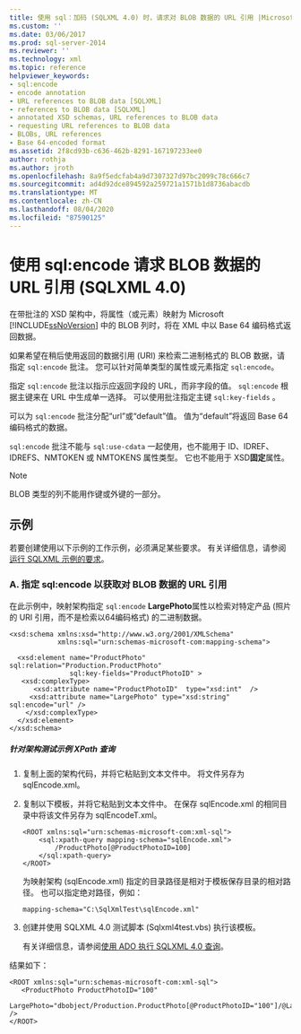 ```yaml
---
title: 使用 sql：加码 (SQLXML 4.0) 时，请求对 BLOB 数据的 URL 引用 |Microsoft Docs
ms.custom: ''
ms.date: 03/06/2017
ms.prod: sql-server-2014
ms.reviewer: ''
ms.technology: xml
ms.topic: reference
helpviewer_keywords:
- sql:encode
- encode annotation
- URL references to BLOB data [SQLXML]
- references to BLOB data [SQLXML]
- annotated XSD schemas, URL references to BLOB data
- requesting URL references to BLOB data
- BLOBs, URL references
- Base 64-encoded format
ms.assetid: 2f8cd93b-c636-462b-8291-167197233ee0
author: rothja
ms.author: jroth
ms.openlocfilehash: 8a9f5edcfab4a9d7307327d97bc2099c78c666c7
ms.sourcegitcommit: ad4d92dce894592a259721a1571b1d8736abacdb
ms.translationtype: MT
ms.contentlocale: zh-CN
ms.lasthandoff: 08/04/2020
ms.locfileid: "87590125"
---
```

# <a name="requesting-url-references-to-blob-data-using-sqlencode-sqlxml-40"></a>使用 sql:encode 请求 BLOB 数据的 URL 引用 (SQLXML 4.0)
  在带批注的 XSD 架构中，将属性（或元素）映射为 Microsoft [!INCLUDE[ssNoVersion](../../includes/ssnoversion-md.md)] 中的 BLOB 列时，将在 XML 中以 Base 64 编码格式返回数据。  
  
 如果希望在稍后使用返回的数据引用 (URI) 来检索二进制格式的 BLOB 数据，请指定 `sql:encode` 批注。 您可以针对简单类型的属性或元素指定 `sql:encode`。  
  
 指定 `sql:encode` 批注以指示应返回字段的 URL，而非字段的值。 `sql:encode` 根据主键来在 URL 中生成单一选择。 可以使用批注指定主键 `sql:key-fields` 。  
  
 可以为 `sql:encode` 批注分配“url”或“default”值。 值为“default”将返回 Base 64 编码格式的数据。  
  
 `sql:encode` 批注不能与 `sql:use-cdata` 一起使用，也不能用于 ID、IDREF、IDREFS、NMTOKEN 或 NMTOKENS 属性类型。 它也不能用于 XSD**固定**属性。  
  
> [!NOTE]  
>  BLOB 类型的列不能用作键或外键的一部分。  
  
## <a name="examples"></a>示例  
 若要创建使用以下示例的工作示例，必须满足某些要求。 有关详细信息，请参阅[运行 SQLXML 示例的要求](../sqlxml/requirements-for-running-sqlxml-examples.md)。  
  
### <a name="a-specifying-sqlencode-to-obtain-a-url-reference-to-blob-data"></a>A. 指定 sql:encode 以获取对 BLOB 数据的 URL 引用  
 在此示例中，映射架构指定 `sql:encode` **LargePhoto**属性以检索对特定产品 (照片的 URI 引用，而不是检索以64编码格式) 的二进制数据。  
  
```  
<xsd:schema xmlns:xsd="http://www.w3.org/2001/XMLSchema"  
            xmlns:sql="urn:schemas-microsoft-com:mapping-schema">  
  
  <xsd:element name="ProductPhoto" sql:relation="Production.ProductPhoto"   
               sql:key-fields="ProductPhotoID" >  
   <xsd:complexType>  
      <xsd:attribute name="ProductPhotoID"  type="xsd:int"  />  
     <xsd:attribute name="LargePhoto" type="xsd:string" sql:encode="url" />  
    </xsd:complexType>  
  </xsd:element>  
</xsd:schema>  
```  
  
##### <a name="to-test-a-sample-xpath-query-against-the-schema"></a>针对架构测试示例 XPath 查询  
  
1.  复制上面的架构代码，并将它粘贴到文本文件中。 将文件另存为 sqlEncode.xml。  
  
2.  复制以下模板，并将它粘贴到文本文件中。 在保存 sqlEncode.xml 的相同目录中将该文件另存为 sqlEncodeT.xml。  
  
    ```  
    <ROOT xmlns:sql="urn:schemas-microsoft-com:xml-sql">  
        <sql:xpath-query mapping-schema="sqlEncode.xml">  
            /ProductPhoto[@ProductPhotoID=100]  
        </sql:xpath-query>  
    </ROOT>  
    ```  
  
     为映射架构 (sqlEncode.xml) 指定的目录路径是相对于模板保存目录的相对路径。 也可以指定绝对路径，例如：  
  
    ```  
    mapping-schema="C:\SqlXmlTest\sqlEncode.xml"  
    ```  
  
3.  创建并使用 SQLXML 4.0 测试脚本 (Sqlxml4test.vbs) 执行该模板。  
  
     有关详细信息，请参阅[使用 ADO 执行 SQLXML 4.0 查询](../sqlxml/using-ado-to-execute-sqlxml-4-0-queries.md)。  
  
 结果如下：  
  
```  
<ROOT xmlns:sql="urn:schemas-microsoft-com:xml-sql">  
   <ProductPhoto ProductPhotoID="100"  
                 LargePhoto="dbobject/Production.ProductPhoto[@ProductPhotoID="100"]/@LargePhoto" />   
</ROOT>  
```  
  
  
